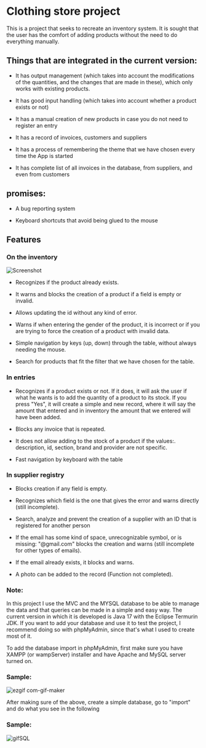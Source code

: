 # Clothing store project

This is a project that seeks to recreate an inventory system. It is sought that the user has the comfort of adding products without the need
to do everything manually.

## Things that are integrated in the current version:

- It has output management (which takes into account the modifications of the quantities, and the changes that are made in these), which only works with existing products.

- It has good input handling (which takes into account whether a product exists or not)

- It has a manual creation of new products in case you do not need to register an entry

- It has a record of invoices, customers and suppliers

- It has a process of remembering the theme that we have chosen every time the App is started

- It has complete list of all invoices in the database, from suppliers, and even from customers


## promises:

- A bug reporting system

- Keyboard shortcuts that avoid being glued to the mouse


## Features
 
### On the inventory

![Screenshot](https://user-images.githubusercontent.com/114286961/215176130-64aa35f6-fc25-4735-8a82-3a1e23dbfe41.png)


* Recognizes if the product already exists.

* It warns and blocks the creation of a product if a field is empty or invalid.

* Allows updating the id without any kind of error.

* Warns if when entering the gender of the product, it is incorrect or if you are trying to force the creation of a product with invalid data.

* Simple navigation by keys (up, down) through the table, without always needing the mouse.

* Search for products that fit the filter that we have chosen for the table.

### In entries

* Recognizes if a product exists or not. If it does, it will ask the user if what he wants is to add the quantity of a product to its stock. If you press "Yes", it will create a simple and new record, where it will say the amount that entered and in inventory the amount that we entered will have been added.

* Blocks any invoice that is repeated.

* It does not allow adding to the stock of a product if the values:. description, id, section, brand and provider are not specific.

* Fast navigation by keyboard with the table

### In supplier registry

* Blocks creation if any field is empty.

* Recognizes which field is the one that gives the error and warns directly (still incomplete).

* Search, analyze and prevent the creation of a supplier with an ID that is registered for another person

* If the email has some kind of space, unrecognizable symbol, or is missing: "@gmail.com" blocks the creation and warns (still incomplete for other types of  emails).

* If the email already exists, it blocks and warns.

* A photo can be added to the record (Function not completed).


### Note:

In this project I use the MVC and the MYSQL database to be able to manage the data and that queries can be made in a simple and easy way. The current version in which it is developed is Java 17 with the Eclipse Termurin JDK. If you want to add your database and use it to test the project, I recommend doing so with phpMyAdmin, since that's what I used to create most of it.

To add the database import in phpMyAdmin, first make sure you have XAMPP (or wampServer) installer and have Apache and MySQL server turned on. 

### Sample:


  ![ezgif com-gif-maker](https://user-images.githubusercontent.com/114286961/212016315-24762572-aac7-4572-b334-21d60b98d0ce.gif)


After making sure of the above, create a simple database, go to "import" and do what you see in the following 

### Sample:


  ![gifSQL](https://user-images.githubusercontent.com/114286961/212017470-525da89d-6d1d-4f11-bdff-74314c2acb9f.gif)




